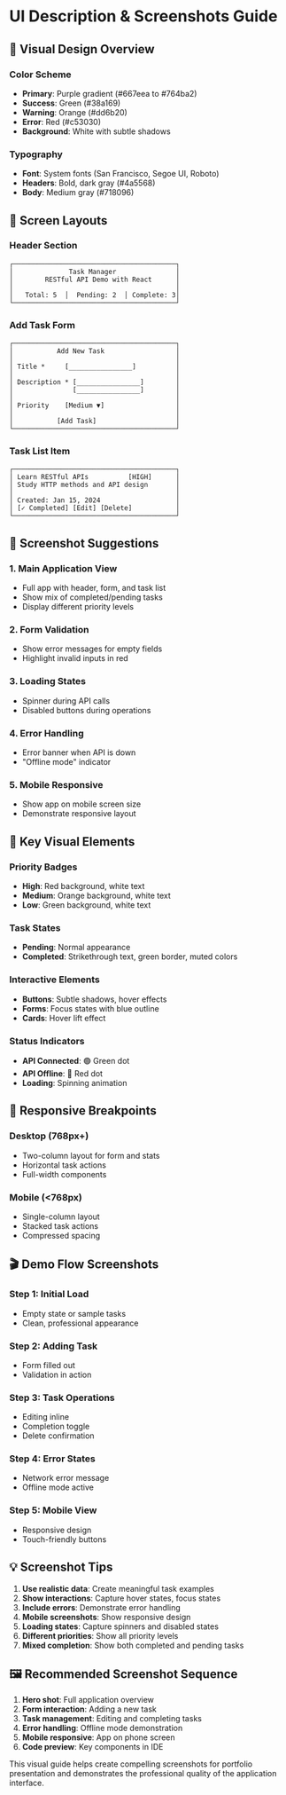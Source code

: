 # UI Description & Screenshots Guide

## 🎨 Visual Design Overview

### Color Scheme
- **Primary**: Purple gradient (#667eea to #764ba2)
- **Success**: Green (#38a169)
- **Warning**: Orange (#dd6b20)
- **Error**: Red (#c53030)
- **Background**: White with subtle shadows

### Typography
- **Font**: System fonts (San Francisco, Segoe UI, Roboto)
- **Headers**: Bold, dark gray (#4a5568)
- **Body**: Medium gray (#718096)

## 📱 Screen Layouts

### Header Section
```
┌─────────────────────────────────────────┐
│              Task Manager               │
│        RESTful API Demo with React      │
│                                         │
│   Total: 5  │  Pending: 2  │ Complete: 3│
└─────────────────────────────────────────┘
```

### Add Task Form
```
┌─────────────────────────────────────────┐
│           Add New Task                  │
│                                         │
│ Title *     [________________]          │
│                                         │
│ Description * [________________]        │
│               [________________]        │
│                                         │
│ Priority    [Medium ▼]                  │
│                                         │
│           [Add Task]                    │
└─────────────────────────────────────────┘
```

### Task List Item
```
┌─────────────────────────────────────────┐
│ Learn RESTful APIs          [HIGH]      │
│ Study HTTP methods and API design       │
│                                         │
│ Created: Jan 15, 2024                   │
│ [✓ Completed] [Edit] [Delete]           │
└─────────────────────────────────────────┘
```

## 📸 Screenshot Suggestions

### 1. Main Application View
- Full app with header, form, and task list
- Show mix of completed/pending tasks
- Display different priority levels

### 2. Form Validation
- Show error messages for empty fields
- Highlight invalid inputs in red

### 3. Loading States
- Spinner during API calls
- Disabled buttons during operations

### 4. Error Handling
- Error banner when API is down
- "Offline mode" indicator

### 5. Mobile Responsive
- Show app on mobile screen size
- Demonstrate responsive layout

## 🎯 Key Visual Elements

### Priority Badges
- **High**: Red background, white text
- **Medium**: Orange background, white text  
- **Low**: Green background, white text

### Task States
- **Pending**: Normal appearance
- **Completed**: Strikethrough text, green border, muted colors

### Interactive Elements
- **Buttons**: Subtle shadows, hover effects
- **Forms**: Focus states with blue outline
- **Cards**: Hover lift effect

### Status Indicators
- **API Connected**: 🟢 Green dot
- **API Offline**: 🔴 Red dot
- **Loading**: Spinning animation

## 📐 Responsive Breakpoints

### Desktop (768px+)
- Two-column layout for form and stats
- Horizontal task actions
- Full-width components

### Mobile (<768px)
- Single-column layout
- Stacked task actions
- Compressed spacing

## 🎬 Demo Flow Screenshots

### Step 1: Initial Load
- Empty state or sample tasks
- Clean, professional appearance

### Step 2: Adding Task
- Form filled out
- Validation in action

### Step 3: Task Operations
- Editing inline
- Completion toggle
- Delete confirmation

### Step 4: Error States
- Network error message
- Offline mode active

### Step 5: Mobile View
- Responsive design
- Touch-friendly buttons

## 💡 Screenshot Tips

1. **Use realistic data**: Create meaningful task examples
2. **Show interactions**: Capture hover states, focus states
3. **Include errors**: Demonstrate error handling
4. **Mobile screenshots**: Show responsive design
5. **Loading states**: Capture spinners and disabled states
6. **Different priorities**: Show all priority levels
7. **Mixed completion**: Show both completed and pending tasks

## 🖼️ Recommended Screenshot Sequence

1. **Hero shot**: Full application overview
2. **Form interaction**: Adding a new task
3. **Task management**: Editing and completing tasks
4. **Error handling**: Offline mode demonstration
5. **Mobile responsive**: App on phone screen
6. **Code preview**: Key components in IDE

This visual guide helps create compelling screenshots for portfolio presentation and demonstrates the professional quality of the application interface.